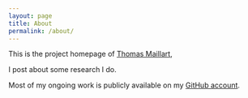 ```yaml
---
layout: page
title: About
permalink: /about/
---
```


This is the project homepage of [Thomas Maillart](http://www.ischool.berkeley.edu/people/visitors/thomasmaillart), 

I post about some research I do. 

Most of my ongoing work is publicly available on my [GitHub account](https://github.com/wazaahhh/).
